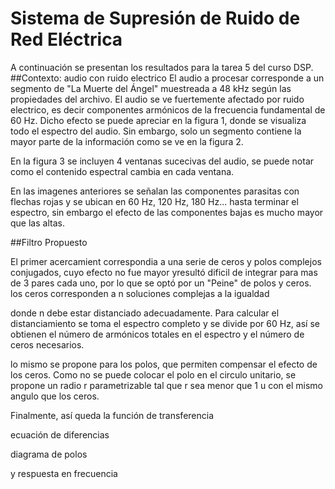 # Sistema de Supresión de Ruido de Red Eléctrica

A continuación se presentan los resultados para la tarea 5 del curso DSP.
##Contexto: audio con ruido electrico
El audio a procesar corresponde a un segmento de "La Muerte del Ángel" muestreada a 48 kHz según las propiedades del archivo. El audio se ve fuertemente afectado por ruido electrico, es decir componentes armónicos de la frecuencia fundamental de 60 Hz. Dicho efecto se puede apreciar en la figura 1, donde se visualiza todo el espectro del audio. Sin embargo, solo un segmento contiene la mayor parte de la información como se ve en la figura 2.

En la figura 3 se incluyen 4 ventanas sucecivas del audio, se puede notar como el contenido espectral cambia en cada ventana.

En las imagenes anteriores se señalan las componentes parasitas con flechas rojas y se ubican en 60 Hz, 120 Hz, 180 Hz... hasta terminar el espectro, sin embargo el efecto de las componentes bajas es mucho mayor que las altas.

##Filtro Propuesto

El primer acercamient correspondia a una serie de ceros y polos complejos conjugados, cuyo efecto no fue mayor yresultó dificil de integrar para mas de 3 pares cada uno, por lo que se optó por un "Peine" de polos y ceros. los ceros corresponden a n soluciones complejas a la igualdad



donde n debe estar distanciado adecuadamente. Para calcular el distanciamiento se toma el espectro completo y se divide por 60 Hz, así se obtienen el número de armónicos totales en el espectro y el número de ceros necesarios.

lo mismo se propone para los polos, que permiten compensar el efecto de los ceros. Como no se puede colocar el polo en el circulo unitario, se propone un radio r parametrizable tal que r sea menor que 1 u con el mismo angulo que los ceros.



Finalmente, así queda la función de transferencia



ecuación de diferencias



diagrama de polos



y respuesta en frecuencia


